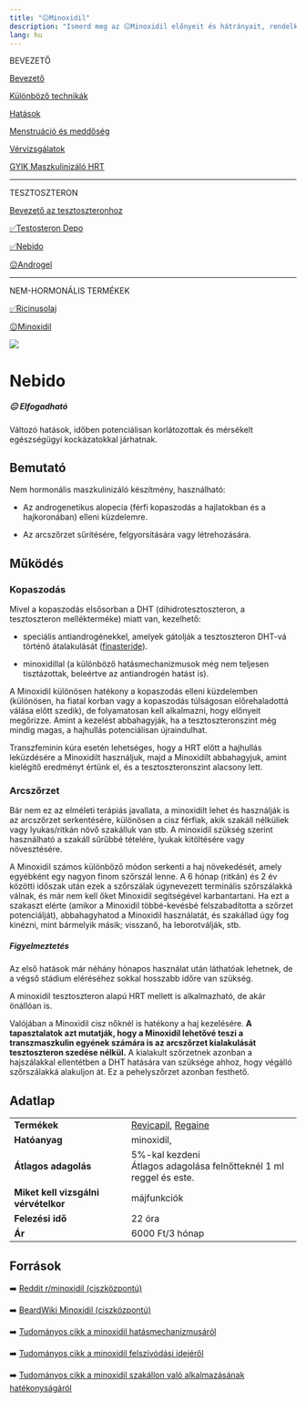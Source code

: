 ```yaml
---
title: "😐Minoxidil"
description: "Ismerd meg az 😐Minoxidil előnyeit és hátrányait, rendelkezésre álló alternatívákkal és adagolási útmutatókkal."
lang: hu
---
```


<div class="floating-columns">

<div class="floating-bar">

BEVEZETŐ

[Bevezető](/#/entry?id=maszkulinizalo-hormonterapia)

[Különböző technikák](/#/entry?id=maszkulinizalo-hormonterapia-technikak)

[Hatások](/#/entry?id=maszkulinizalo-hormonterapia-hatasok)


[Menstruáció és meddőség](/#/entry?id=maszkulinizalo-hormonterapia-menstruacio-meddoseg)

[Vérvizsgálatok](/#/entry?id=maszkulinizalo-hormonterapia-vervizsgalatok)

[GYIK Maszkulinizáló HRT](/#/entry?id=maszkulinizalo-hormonterapia-gyik)


<hr />

TESZTOSZTERON

[Bevezető az tesztoszteronhoz](/#/entry?id=tesztoszteron)

[✅Testosteron Depo](/#/entry?id=maszkulinizalo-injekciok)

[✅Nebido](/#/entry?id=nebido)

[😐Androgel](/#/entry?id=androgel)

<hr />

NEM-HORMONÁLIS TERMÉKEK

[✅Ricinusolaj](/#/entry?id=ricinusolaj)

[😐Minoxidil](/#/entry?id=minoxidil)

</div>

<div class="wiki-content">

<div class="header-image"><img src="assets/images/undraw_skateboard.svg" /></div>

# Nebido

<div class="infobox warning">

<h5>😐 Elfogadható</h5>
    
Változó hatások, időben potenciálisan korlátozottak és mérsékelt egészségügyi kockázatokkal járhatnak.

</div>

## Bemutató

Nem hormonális maszkulinizáló készítmény, használható:

* Az androgenetikus alopecia (férfi kopaszodás a hajlatokban és a hajkoronában) elleni küzdelemre.

* Az arcszőrzet sűrítésére, felgyorsítására vagy létrehozására.

## Működés

### Kopaszodás

Mivel a kopaszodás elsősorban a DHT (dihidrotesztoszteron, a tesztoszteron mellékterméke) miatt van, kezelhető:

- speciális antiandrogénekkel, amelyek gátolják a tesztoszteron DHT-vá történő átalakulását ([finasteride](/#/entry?id=finasteride)).

- minoxidillal (a különböző hatásmechanizmusok még nem teljesen tisztázottak, beleértve az antiandrogén hatást is).

A Minoxidil különösen hatékony a kopaszodás elleni küzdelemben (különösen, ha fiatal korban vagy a kopaszodás túlságosan előrehaladottá válása előtt szedik), de folyamatosan kell alkalmazni, hogy előnyeit megőrizze. Amint a kezelést abbahagyják, ha a tesztoszteronszint még mindig magas, a hajhullás potenciálisan újraindulhat.

Transzfeminin kúra esetén lehetséges, hogy a HRT előtt a hajhullás leküzdésére a Minoxidilt használjuk, majd a Minoxidilt abbahagyjuk, amint kielégítő eredményt értünk el, és a tesztoszteronszint alacsony lett.

### Arcszőrzet

Bár nem ez az elméleti terápiás javallata, a minoxidilt lehet és használják is az arcszőrzet serkentésére, különösen a cisz férfiak, akik szakáll nélküliek vagy lyukas/ritkán növő szakálluk van stb. A minoxidil szükség szerint használható a szakáll sűrűbbé tételére, lyukak kitöltésére vagy növesztésére.

A Minoxidil számos különböző módon serkenti a haj növekedését, amely egyébként egy nagyon finom szőrszál lenne. A 6 hónap (ritkán) és 2 év közötti időszak után ezek a szőrszálak úgynevezett terminális szőrszálakká válnak, és már nem kell őket Minoxidil segítségével karbantartani. Ha ezt a szakaszt elérte (amikor a Minoxidil többé-kevésbé felszabadította a szőrzet potenciálját), abbahagyhatod a Minoxidil használatát, és szakállad úgy fog kinézni, mint bármelyik másik; visszanő, ha leborotválják, stb.

<div class="infobox info">

<h5>Figyelmeztetés</h5>
    
Az első hatások már néhány hónapos használat után láthatóak lehetnek, de a végső stádium eléréséhez sokkal hosszabb időre van szükség.

</div>

A minoxidil tesztoszteron alapú HRT mellett is alkalmazható, de akár önállóan is.

Valójában a Minoxidil cisz nőknél is hatékony a haj kezelésére. **A tapasztalatok azt mutatják, hogy a Minoxidil lehetővé teszi a transzmaszkulin egyének számára is az arcszőrzet kialakulását tesztoszteron szedése nélkül.** A kialakult szőrzetnek azonban a hajszálakkal ellentétben a DHT hatására van szüksége ahhoz, hogy végálló szőrszálakká alakuljon át. Ez a pehelyszőrzet azonban festhető.


## Adatlap

<table>
    <tbody>
        <tr>
            <td><b>Termékek</b></td>
            <td>
                <a href="https://www.hazipatika.com/gyogyszerkereso/termek/revicapil_50_mg_ml_kulsoleges_oldat/64519">Revicapil</a>,
                <a href="https://www.hazipatika.com/gyogyszerkereso/termek/regaine_20_mg_ml_kulsoleges_oldat/1407">Regaine</a>
            </td>
        </tr>
        <tr>
            <td><b>Hatóanyag</b></td>
            <td>minoxidil, </td>
        </tr>
        <tr>
            <td><b>Átlagos adagolás</b></td>
            <td>5%-kal kezdeni<br />Átlagos adagolása felnőtteknél 1 ml reggel és este.</td>
        </tr>
        <tr>
            <td><b>Miket kell vizsgálni vérvételkor</b></td>
            <td>
                májfunkciók
            </td>
        </tr>
        <tr>
            <td><b>Felezési idő</b></td>
            <td>22 óra</td>
        </tr>
        <tr>
            <td><b>Ár</b></td>
            <td>6000 Ft/3 hónap</td>
        </tr>
    </tbody>
</table>

## Források

➡️ [Reddit r/minoxidil (ciszközpontú)](https://www.reddit.com/r/minoxidil/)

➡️ [BeardWiki Minoxidil (ciszközpontú)](https://www.beardwiki.com/minoxidil-faq)

➡️ [Tudományos cikk a minoxidil hatásmechanizmusáról](https://pubmed.ncbi.nlm.nih.gov/14996087/ )

➡️ [Tudományos cikk a minoxidil felszívódási idejéről](https://www.ncbi.nlm.nih.gov/pubmed/2395092)

➡️ [Tudományos cikk a minoxidil szakállon való alkalmazásának hatékonyságáról](https://pubmed.ncbi.nlm.nih.gov/26893270/)

</div>
